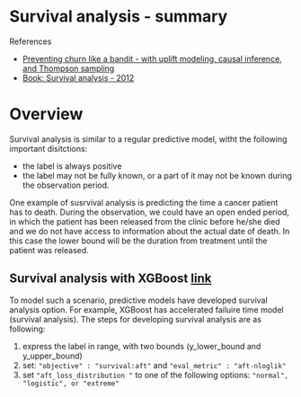 <h1>Survival analysis - summary</h1>

References
- [Preventing churn like a bandit - with uplift modeling, causal inference, and Thompson sampling](https://bigdatarepublic.nl/articles/preventing-churn-bandit/)
- [Book: Survival analysis - 2012](https://link.springer.com/book/10.1007/978-1-4419-6646-9)


# Overview
Survival analysis is similar to a regular predictive model, witht the following important disitctions:
- the label is always positive
- the label may not be fully known, or a part of it may not be known during the observation period.

One example of susrvival analysis is predicting the time a cancer patient has to death. During the observation, we could have an open ended period, in which the patient has been released from the clinic before he/she died and we do not have access to information about the actual date of death. In this case the lower bound will be the duration from treatment until the patient was released. 

## Survival analysis with XGBoost [link](https://xgboost.readthedocs.io/en/stable/tutorials/aft_survival_analysis.html)
To model such a scenario, predictive models have developed survival analysis option. For example, XGBoost has accelerated failuire time model (survival analysis). The steps for developing survival analysis are as following:
1. express the label in range, with two bounds (y_lower_bound and y_upper_bound)
2. set:  `"objective" : "survival:aft"` and `"eval_metric" : "aft-nloglik"`
3. set `"aft_loss_distribution "` to one of the following options: `"normal", "logistic", or "extreme"`
